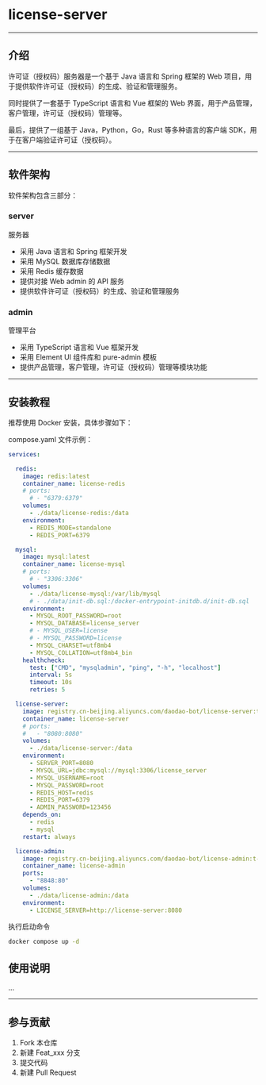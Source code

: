 # license-server

---

## 介绍

许可证（授权码）服务器是一个基于 Java 语言和 Spring 框架的 Web 项目，用于提供软件许可证（授权码）的生成、验证和管理服务。

同时提供了一套基于 TypeScript 语言和 Vue 框架的 Web 界面，用于产品管理，客户管理，许可证（授权码）管理等。

最后，提供了一组基于 Java，Python，Go，Rust 等多种语言的客户端 SDK，用于在客户端验证许可证（授权码）。

---

## 软件架构

软件架构包含三部分：

### server

服务器

- 采用 Java 语言和 Spring 框架开发
- 采用 MySQL 数据库存储数据
- 采用 Redis 缓存数据
- 提供对接 Web admin 的 API 服务
- 提供软件许可证（授权码）的生成、验证和管理服务

### admin

管理平台

- 采用 TypeScript 语言和 Vue 框架开发
- 采用 Element UI 组件库和 pure-admin 模板
- 提供产品管理，客户管理，许可证（授权码）管理等模块功能

---

## 安装教程

推荐使用 Docker 安装，具体步骤如下：

compose.yaml 文件示例：

```yaml
services:

  redis:
    image: redis:latest
    container_name: license-redis
    # ports:
      # - "6379:6379"
    volumes:
      - ./data/license-redis:/data
    environment:
      - REDIS_MODE=standalone
      - REDIS_PORT=6379

  mysql:
    image: mysql:latest
    container_name: license-mysql
    # ports:
      # - "3306:3306"
    volumes:
      - ./data/license-mysql:/var/lib/mysql
      # - ./data/init-db.sql:/docker-entrypoint-initdb.d/init-db.sql
    environment:
      - MYSQL_ROOT_PASSWORD=root
      - MYSQL_DATABASE=license_server
      # - MYSQL_USER=license
      # - MYSQL_PASSWORD=license
      - MYSQL_CHARSET=utf8mb4
      - MYSQL_COLLATION=utf8mb4_bin
    healthcheck:
      test: ["CMD", "mysqladmin", "ping", "-h", "localhost"]
      interval: 5s
      timeout: 10s
      retries: 5

  license-server:
    image: registry.cn-beijing.aliyuncs.com/daodao-bot/license-server:t-20250224-0
    container_name: license-server
    # ports:
    #   - "8080:8080"
    volumes:
      - ./data/license-server:/data
    environment:
      - SERVER_PORT=8080
      - MYSQL_URL=jdbc:mysql://mysql:3306/license_server
      - MYSQL_USERNAME=root
      - MYSQL_PASSWORD=root
      - REDIS_HOST=redis
      - REDIS_PORT=6379
      - ADMIN_PASSWORD=123456
    depends_on:
      - redis
      - mysql
    restart: always

  license-admin:
    image: registry.cn-beijing.aliyuncs.com/daodao-bot/license-admin:t-20250224-4
    container_name: license-admin
    ports:
      - "8848:80"
    volumes:
      - ./data/license-admin:/data
    environment:
      - LICENSE_SERVER=http://license-server:8080

```

执行启动命令

```bash
docker compose up -d
```

## 使用说明

...

---

## 参与贡献

1.  Fork 本仓库
2.  新建 Feat_xxx 分支
3.  提交代码
4.  新建 Pull Request
